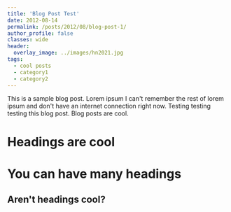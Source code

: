 ```yaml
---
title: 'Blog Post Test'
date: 2012-08-14
permalink: /posts/2012/08/blog-post-1/
author_profile: false
classes: wide
header:
  overlay_image: ../images/hn2021.jpg
tags:
  - cool posts
  - category1
  - category2
---
```


This is a sample blog post. Lorem ipsum I can't remember the rest of lorem ipsum and don't have an internet connection right now. Testing testing testing this blog post. Blog posts are cool.

Headings are cool
======

You can have many headings
======

Aren't headings cool?
------

